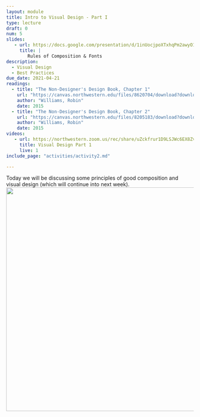 ```yaml
---
layout: module
title: Intro to Visual Design - Part I
type: lecture
draft: 0
num: 5
slides:
   - url: https://docs.google.com/presentation/d/1inUocjpoXTxhqPm2awyO1MMgTHJj4BPWzCXzVEQQzjA/edit?usp=sharing
     title: |
        Rules of Composition & Fonts
description:
  - Visual Design
  - Best Practices
due_date: 2021-04-21
readings:
  - title: "The Non-Designer's Design Book, Chapter 1"
    url: "https://canvas.northwestern.edu/files/8620704/download?download_frd=1"
    author: "Williams, Robin" 
    date: 2015
  - title: "The Non-Designer's Design Book, Chapter 2"
    url: "https://canvas.northwestern.edu/files/8205183/download?download_frd=1"
    author: "Williams, Robin" 
    date: 2015
videos:
   - url: https://northwestern.zoom.us/rec/share/uZckfrur1D9LSJWc6EX8ZvYsEd3ZX6a8hiMX-PBcmBmwAWqoPqaI3Shm3uhRqMT1
     title: Visual Design Part 1
     live: 1
include_page: "activities/activity2.md"

---
```


Today we will be discussing some principles of good composition and visual design (which  will continue into next week).
<img style="width:600px;display:block;margin:auto;" src="{{site.baseurl}}/assets/images/lecture12/composition.png" />
